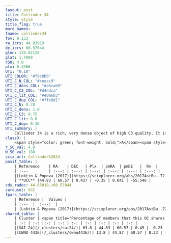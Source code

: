```yaml
---
layout: post
title: Collinder 34
style: style
title_flag: true
more_names: 
fname: collinder34
fov: 0.133
ra_icrs: 44.83019
de_icrs: 60.57044
glon: 138.02126
glat: 1.4998
r50: 4.0
plx: 0.4366
UTI: "0.18"
UTI_COLOR: "#f9c8bb"
UTI_C_N_COL: "#ceeac9"
UTI_C_dens_COL: "#a6cab9"
UTI_C_C3_COL: "#d4edca"
UTI_C_lit_COL: "#e0a6b3"
UTI_C_dup_COL: "#ffedd1"
UTI_C_N: 0.78
UTI_C_dens: 1.0
UTI_C_C3: 0.75
UTI_C_lit: 0.0
UTI_C_dup: 0.36
UTI_summary: |
    Collinder 34 is a rich, very dense object of high C3 quality. It is rarely studied in the literature, with no articles listed in the last 8 years.<br><br><span style="color: #99180f; font-weight: bold;">Warning: </span>This is possibly a duplicated object, which shares a significant percentage of members with at least one previously reported entry.
class3: |
    <span style="color: green; font-weight: bold;">A</span><span style="color: #FFC300; font-weight: bold;">B</span>
r_50_val: 4.0
N_50_val: 188
scix_url: Collinder%2034
posit_table: |
    | Reference    | RA    | DEC   | Plx  | pmRA  | pmDE   |  Rv  |
    | :---         | :---: | :---: | :---: | :---: | :---: | :---: |
    |[Loktin & Popova (2017)](https://scixplorer.org/abs/2017AstBu..72..257L) | 44.85 | 60.567 | -- | 1.433 | -0.137 | -40.0 |
    | **UCC** |44.83 | 60.57 | 0.437 | -0.35 | 0.041 | -55.546 | 
cds_radec: 44.83019,+60.57044
carousel: UCC
fpars_table: |
    | Reference |  Values |
    | :---  |  :---:  |
    | [Loktin & Popova (2017)](https://scixplorer.org/abs/2017AstBu..72..257L) | `E(B-V)=0.696, Dmod=10.178, logt=7.382` |
shared_table: |
    | Cluster | <span title="Percentage of members that this OC shares with the ones listed">%</span>   | RA   | DEC   | Plx   | pmRA  | pmDE  | Rv | UTI |
    | :-: | :-: |:-: | :-: | :-: | :-: | :-: | :-: | :-: |
    |[SAI 24](/_clusters/sai24/)| 63.8 | 44.83 | 60.57 | 0.45 | -0.23 | 0.07 | -49.28 |0.83 |
    |[CWNU 4436](/_clusters/cwnu4436/)| 13.8 | 44.87 | 60.57 | 0.23 | -0.48 | 0.1 | -- |0.04 |
---
```

